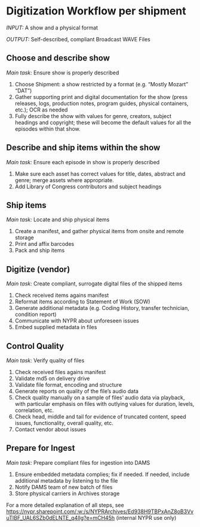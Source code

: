# Digitization Workflow per shipment 

_INPUT:_ A show and a physical format 

_OUTPUT:_ Self-described, compliant Broadcast WAVE Files 

## Choose and describe show
_Main task:_ Ensure show is properly described 

1. Choose Shipment: a show restricted by a format (e.g. “Mostly Mozart” “DAT”) 
2. Gather supporting print and digital documentation for the show (press releases, logs, production notes, program guides, physical containers, etc.); OCR as needed 
3. Fully describe the show with values for genre, creators, subject headings and copyright; these will become the default values for all the episodes within that show.

## Describe and ship items within the show
_Main task:_ Ensure each episode in show is properly described
1. Make sure each asset has correct values for title, dates, abstract and genre; merge assets where appropriate.
2. Add Library of Congress contributors and subject headings

## Ship items
_Main task:_ Locate and ship physical items
1. Create a manifest, and gather physical items from onsite and remote storage 
2. Print and affix barcodes
3. Pack and ship items

## Digitize (vendor)
_Main task:_ Create compliant, surrogate digital files of the shipped items
1. Check received items agains manifest
2. Reformat items according to Statement of Work (SOW)
3. Generate additional metadata (e.g. Coding History, transfer technician, condition report)
4. Communicate with NYPR about unforeseen issues
5. Embed supplied metadata in files 

## Control Quality
_Main task:_ Verify quality of files 
1. Check received files agains manifest
2. Validate md5 on delivery drive
3. Validate file format, encoding and structure
4. Generate reports on quality of the file’s audio data
5. Check quality manually on a sample of files’ audio data via playback, with particular emphasis on files with outlying values for duration, levels, correlation, etc.
6. Check head, middle and tail for evidence of truncated content, speed issues, functionality, overall quality, etc. 
7. Contact vendor about issues

## Prepare for Ingest 
_Main task:_ Prepare compliant files for ingestion into DAMS
1. Ensure embedded metadata complies; fix if needed. If needed, include additional metadata by listening to the file
2. Notify DAMS team of new batch of files
3. Store physical carriers in Archives storage

For a more detailed explanation of all steps, see https://nypr.sharepoint.com/:w:/s/NYPRArchives/Ed938H9TBPxAnZ8oB3VvuTIBF_UAL6SZb0dELNTE_q4lIg?e=mCH45h (internal NYPR use only)
